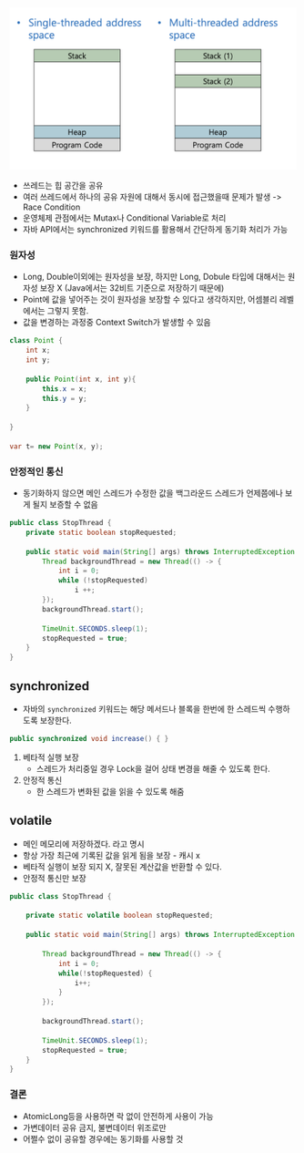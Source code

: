 ![thread.png](thread.png)

- 쓰레드는 힙 공간을 공유
- 여러 쓰레드에서 하나의 공유 자원에 대해서 동시에 접근했을때 문제가 발생 -> Race Condition
- 운영체제 관점에서는 Mutax나 Conditional Variable로 처리
- 자바 API에서는 synchronized 키워드를 활용해서 간단하게 동기화 처리가 가능

### 원자성
- Long, Double이외에는 원자성을 보장, 하지만 Long, Dobule 타입에 대해서는 원자성 보장 X (Java에서는 32비트 기준으로 저장하기 때문에)
- Point에 값을 넣어주는 것이 원자성을 보장할 수 있다고 생각하지만, 어셈블리 레벨에서는 그렇지 못함.
- 값을 변경하는 과정중 Context Switch가 발생할 수 있음

```java
class Point {
	int x;
	int y;
	
	public Point(int x, int y){ 
		this.x = x; 
		this.y = y; 
	}
	
}

var t= new Point(x, y);
```

### 안정적인 통신
- 동기화하지 않으면 메인 스레드가 수정한 값을 백그라운드 스레드가 언제쯤에나 보게 될지 보증할 수 없음

```java
public class StopThread {
	private static boolean stopRequested;

	public static void main(String[] args) throws InterruptedException {
		Thread backgroundThread = new Thread(() -> {
			int i = 0;
			while (!stopRequested) 
				i ++;
		});
		backgroundThread.start();

		TimeUnit.SECONDS.sleep(1);
		stopRequested = true;
	}
}
```


## synchronized
- 자바의 `synchronized` 키워드는 해당 메서드나 블록을 한번에 한 스레드씩 수행하도록 보장한다.

```java
public synchronized void increase() { }
```

1. 베타적 실행 보장
	- 스레드가 처리중일 경우 Lock을 걸어 상태 변경을 해줄 수 있도록 한다.
1. 안정적 통신
	- 한 스레드가 변화된 값을 읽을 수 있도록 해줌



## volatile
- 메인 메모리에 저장하겠다. 라고 명시
- 항상 가장 최근에 기록된 값을 읽게 됨을 보장 - 캐시 x
- 베타적 실행이 보장 되지 X, 잘못된 계산값을 반환할 수 있다.
- 안정적 통신만 보장

```java
public class StopThread {

    private static volatile boolean stopRequested;

    public static void main(String[] args) throws InterruptedException {

        Thread backgroundThread = new Thread(() -> {
            int i = 0;
            while(!stopRequested) {
                i++;
            }
        });

        backgroundThread.start();

        TimeUnit.SECONDS.sleep(1);
        stopRequested = true;
    }
}
```


### 결론
- AtomicLong등을 사용하면 락 없이 안전하게 사용이 가능
- 가변데이터 공유 금지, 불변데이터 위조로만
- 어쩔수 없이 공유할 경우에는 동기화를 사용할 것